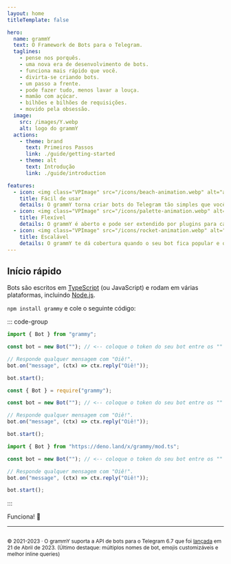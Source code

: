 ```yaml
---
layout: home
titleTemplate: false

hero:
  name: grammY
  text: O Framework de Bots para o Telegram.
  taglines: 
    - pense nos porquês.
    - uma nova era de desenvolvimento de bots.
    - funciona mais rápido que você.
    - divirta-se criando bots.
    - um passo a frente.
    - pode fazer tudo, menos lavar a louça.
    - mamão com açúcar.
    - bilhões e bilhões de requisições.
    - movido pela obsessão.
  image:
    src: /images/Y.webp
    alt: logo do grammY
  actions:
    - theme: brand
      text: Primeiros Passos
      link: ./guide/getting-started
    - theme: alt
      text: Introdução
      link: ./guide/introduction

features:
  - icon: <img class="VPImage" src="/icons/beach-animation.webp" alt="animação de praia" width="32" height="32">
    title: Fácil de usar
    details: O grammY torna criar bots do Telegram tão simples que você já sabe como fazer isso.
  - icon: <img class="VPImage" src="/icons/palette-animation.webp" alt="animação de paleta de cores" width="32" height="32">
    title: Flexível
    details: O grammY é aberto e pode ser extendido por plugins para caber exatamente nas suas necessidades.
  - icon: <img class="VPImage" src="/icons/rocket-animation.webp" alt="animação de foguete" width="32" height="32">
    title: Escalável
    details: O grammY te dá cobertura quando o seu bot fica popular e o tráfego aumenta.
---
```


<HomeContent>

## Início rápido

Bots são escritos em [TypeScript](https://www.typescriptlang.org) (ou JavaScript) e rodam em várias plataformas, incluindo [Node.js](https://nodejs.org).

`npm install grammy` e cole o seguinte código:

::: code-group

```ts [TypeScript]
import { Bot } from "grammy";

const bot = new Bot(""); // <-- coloque o token do seu bot entre os "" (https://t.me/BotFather)

// Responde qualquer mensagem com "Oiê!".
bot.on("message", (ctx) => ctx.reply("Oiê!"));

bot.start();
```

```js [JavaScript]
const { Bot } = require("grammy");

const bot = new Bot(""); // <-- coloque o token do seu bot entre os "" (https://t.me/BotFather)

// Responde qualquer mensagem com "Oiê!".
bot.on("message", (ctx) => ctx.reply("Oiê!"));

bot.start();
```

```ts [Deno]
import { Bot } from "https://deno.land/x/grammy/mod.ts";

const bot = new Bot(""); // <-- coloque o token do seu bot entre os "" (https://t.me/BotFather)

// Responde qualquer mensagem com "Oiê!".
bot.on("message", (ctx) => ctx.reply("Oiê!"));

bot.start();
```

:::

Funciona! :tada:

<footer id="home-footer">

---

<ClientOnly>
  <ThankYou :s="[
    'Obrigado, ',
    '{name}',
    ', por ser um contribuidor do grammY.',
    ', por criar o grammY.'
  ]" />
</ClientOnly>

<div style="font-size: 0.75rem; display: flex; justify-content: center;">

© 2021-2023 &middot; O grammY suporta a API de bots para o Telegram 6.7 que foi [lançada](https://core.telegram.org/bots/api#april-21-2023) em 21 de Abril de 2023.
(Último destaque: múltiplos nomes de bot, emojis customizáveis e melhor inline queries)

</div>
</footer>
<ClientOnly>
  <LanguagePopup />
</ClientOnly>
</HomeContent>
